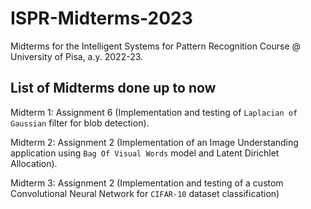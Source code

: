 # ISPR-Midterms-2023
Midterms for the Intelligent Systems for Pattern Recognition Course @ University of Pisa, a.y. 2022-23.

## List of Midterms done up to now

Midterm 1: Assignment 6 (Implementation and testing of `Laplacian of Gaussian` filter for blob detection).

Midterm 2: Assignment 2 (Implementation of an Image Understanding application using `Bag Of Visual Words` model and Latent Dirichlet Allocation).

Midterm 3: Assignment 2 (Implementation and testing of a custom Convolutional Neural Network for `CIFAR-10` dataset classification)